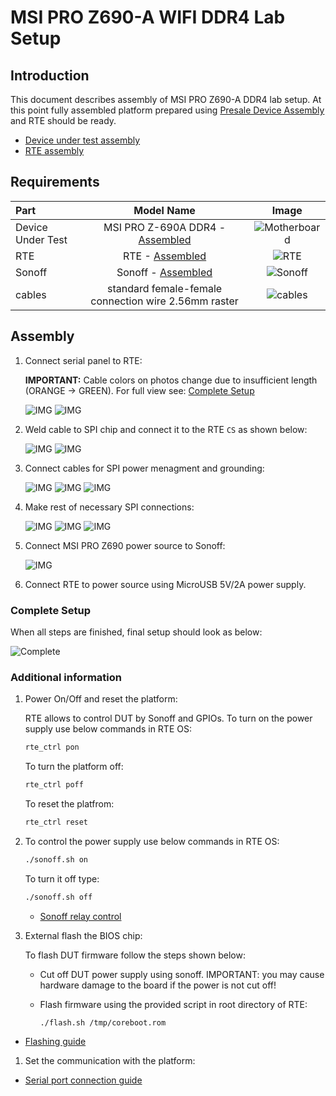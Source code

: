 # MSI PRO Z690-A WIFI DDR4 Lab Setup

## Introduction

This document describes assembly of MSI PRO Z690-A DDR4 lab setup. At this
point fully assembled platform prepared using
[Presale Device Assembly](msi_z690.md) and RTE should be ready.
- [Device under test assembly](msi_z690.md)
- [RTE assembly](../rte/v1.1.0/getting-started.md#quick-start-guide)

## Requirements

| Part              | Model Name                                                 | Image                                    |
|:------------------|:----------------------------------------------------------:|:----------------------------------------:|
| Device Under Test | MSI PRO Z-690A DDR4 - [Assembled](msi_z690.md)             |![Motherboard](images/motherboard.jpg)    |
| RTE               | RTE - [Assembled](../rte/introduction.md#rte-introduction) |![RTE](images/rte_built.jpg)              |
| Sonoff            | Sonoff - [Assembled](../sonoff/sonoff-setup.md)            |![Sonoff](images/sonoff_disconnected.jpg) |
| cables            | standard female-female connection wire 2.56mm raster       |![cables](images/female_female_cables.jpg)|

## Assembly

1. Connect serial panel to RTE:

    **IMPORTANT:** Cable colors on photos change due to insufficient length
    (ORANGE -> GREEN). For full view see: [Complete Setup](#complete-setup)

    ![IMG](images/msi_z690_lab_serial_panel.jpg)
    ![IMG](images/msi_z690_lab_serial_RTE.jpg)

1. Weld cable to SPI chip and connect it to the RTE `CS` as shown below:

    ![IMG](images/msi_z690_lab_chip_weld.jpg)
    ![IMG](images/msi_z690_lab_SPI_RTE.jpg)

1. Connect cables for SPI power menagment and grounding:

    ![IMG](images/msi_z690_lab_chip_power_RTE.jpg)
    ![IMG](images/msi_z690_lab_chip_ground_RTE.jpg)
    ![IMG](images/msi_z690_lab_chip_power_connections.jpg)

1. Make rest of necessary SPI connections:

    ![IMG](images/msi_z690_spi.jpeg)
    ![IMG](images/msi_z690_lab_SPI_RTE.jpg)
    ![IMG](images/msi_z690_lab_SPI_RTE_2.jpg)

1. Connect MSI PRO Z690 power source to Sonoff:

    ![IMG](images/sonoff_connected.jpg)

1. Connect RTE to power source using MicroUSB 5V/2A power supply.

### Complete Setup

When all steps are finished, final setup should look as below:

![Complete](images/msi_z690_lab_complete.jpg)

### Additional information

1. Power On/Off and reset the platform:

    RTE allows to control DUT by Sonoff and GPIOs. To turn on the power supply
    use below commands in RTE OS:

    ```bash
    rte_ctrl pon
    ```

    To turn the platform off:

    ```bash
    rte_ctrl poff
    ```

    To reset the platfrom:

    ```bash
    rte_ctrl reset
    ```

1. To control the power supply use below commands in RTE OS:

    ```bash
    ./sonoff.sh on
    ```

    To turn it off type:

    ```bash
    ./sonoff.sh off
    ```

    + [Sonoff relay control](../sonoff/sonoff-setup.md#controlling-the-relay-switch)

1. External flash the BIOS chip:

    To flash DUT firmware follow the steps shown below:

    + Cut off DUT power supply using sonoff. IMPORTANT: you may cause hardware
       damage to the board if the power is not cut off!
    + Flash firmware using the provided script in root directory of RTE:

        ```bash
        ./flash.sh /tmp/coreboot.rom
        ```

- [Flashing guide](../rte/v1.1.0/getting-started.md#flashing-guide)

1. Set the communication with the platform:

- [Serial port connection guide](../rte/v1.1.0/getting-started.md#serial-port-connection-guide)

[comment]: <> (TODO: Verify links after merge)
